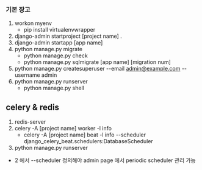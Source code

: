 ### 기본 장고
1. workon myenv
    * pip install virtualenvwrapper
2. django-admin startproject [project name] .
3. django-admin startapp [app name]
4. python manage.py migrate
    * python manage.py check
    * python manage.py sqlmigrate [app name] [migration num]
5. python manage.py createsuperuser --email admin@example.com --username admin
6. python manage.py runserver
    * python manage.py shell


## celery & redis
1. redis-server
2. celery -A [project name] worker -l info
    * celery -A [project name] beat -l info --scheduler django_celery_beat.schedulers:DatabaseScheduler
3. python manage.py runserver

* 2 에서 --scheduler 정의해야 admin page 에서 periodic scheduler 관리 가능
